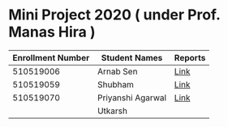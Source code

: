 # Mini Project 2020 ( under Prof. Manas Hira )

| Enrollment Number | Student Names | Reports |
|---|---|---|
| 510519006 | Arnab Sen | [Link](Reports/arnab_sen/) |
| 510519059 | Shubham | [Link](Reports/shubham/) |
| 510519070 | Priyanshi Agarwal | [Link](Reports/priyanshi/) |
| | Utkarsh | |
